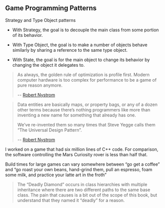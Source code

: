 ## Game Programming Patterns

Strategy and Type Object patterns

-   With Strategy, the goal is to decouple the main class from some portion of its behavior.

-   With Type Object, the goal is to make a number of objects behave similarly by sharing a reference to the same type object.

-   With State, the goal is for the main object to change its behavior by changing the object it delegates to.

<!-- https://docs.unity3d.com/Manual/ExecutionOrder.html -->

> As always, the golden rule of optimization is profile first. Modern computer hardware is too complex for performance to be a game of pure reason anymore.
>
> -- <quote> [Robert Nystrom][1] </quote>

> Data entities are basically maps, or property bags, or any of a dozen other terms because there’s nothing programmers like more than inventing a new name for something that already has one.
>
> We’ve re-invented them so many times that Steve Yegge calls them “The Universal Design Pattern”.
>
> -- <quote> [Robert Nystrom][1] </quote>

I worked on a game that had six million lines of C++ code. For comparison, the software controlling the Mars Curiosity rover is less than half that.

Build times for large games can vary somewhere between “go get a coffee” and “go roast your own beans, hand-grind them, pull an espresso, foam some milk, and practice your latte art in the froth”

> The “Deadly Diamond” occurs in class hierarchies with multiple inheritance where there are two different paths to the same base class. The pain that causes is a bit out of the scope of this book, but understand that they named it “deadly” for a reason.

> [1]: https://gameprogrammingpatterns.com/flyweight.html#:~:text=As%20always%2C%20the%20golden%20rule%20of%20optimization%20is%20profile%20first.%20Modern%20computer%20hardware%20is%20too%20complex%20for%20performance%20to%20be%20a%20game%20of%20pure%20reason%20anymore
> [2]: https://gameprogrammingpatterns.com/prototype.html#:~:text=We%E2%80%99ve%20re%2Dinvented%20them%20so%20many%20times%20that%20Steve%20Yegge%20calls%20them%20%E2%80%9CThe%20Universal%20Design%20Pattern%E2%80%9D.
> [3]: http://steve-yegge.blogspot.com/2008/10/universal-design-pattern.html
